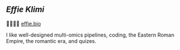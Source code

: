 
## *Effie Klimi*
👩‍💻👩‍🔬 [effie.bio](https://effie.bio)

I like well-designed multi-omics pipelines, coding, the Eastern Roman Empire, the romantic era, and quizes.



<!--
**effieklimi/effieklimi** is a ✨ _special_ ✨ repository because its `README.md` (this file) appears on your GitHub profile.

Here are some ideas to get you started:

- 🔭 I’m currently working on ...
- 🌱 I’m currently learning ...
- 👯 I’m looking to collaborate on ...
- 🤔 I’m looking for help with ...
- 💬 Ask me about ...
- 📫 How to reach me: ...
- 😄 Pronouns: ...
- ⚡ Fun fact: ...
-->
